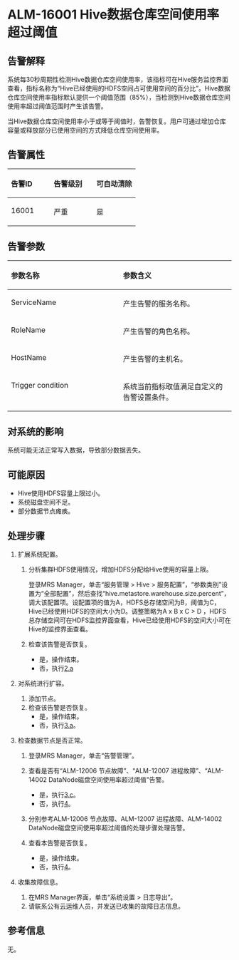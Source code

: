 # ALM-16001 Hive数据仓库空间使用率超过阈值<a name="ZH-CN_TOPIC_0093195059"></a>

## 告警解释<a name="zh-cn_topic_0035998733_section23562876"></a>

系统每30秒周期性检测Hive数据仓库空间使用率，该指标可在Hive服务监控界面查看，指标名称为“Hive已经使用的HDFS空间占可使用空间的百分比”。Hive数据仓库空间使用率指标默认提供一个阈值范围（85%），当检测到Hive数据仓库空间使用率超过阈值范围时产生该告警。

当Hive数据仓库空间使用率小于或等于阈值时，告警恢复。用户可通过增加仓库容量或释放部分已使用空间的方式降低仓库空间使用率。

## 告警属性<a name="zh-cn_topic_0035998733_section10739296"></a>

<a name="zh-cn_topic_0035998733_table42586845"></a>
<table><thead align="left"><tr id="zh-cn_topic_0035998733_row65610739"><th class="cellrowborder" valign="top" width="33.33333333333333%" id="mcps1.1.4.1.1"><p id="zh-cn_topic_0035998733_p12869603"><a name="zh-cn_topic_0035998733_p12869603"></a><a name="zh-cn_topic_0035998733_p12869603"></a>告警ID</p>
</th>
<th class="cellrowborder" valign="top" width="33.33333333333333%" id="mcps1.1.4.1.2"><p id="zh-cn_topic_0035998733_p35804895"><a name="zh-cn_topic_0035998733_p35804895"></a><a name="zh-cn_topic_0035998733_p35804895"></a>告警级别</p>
</th>
<th class="cellrowborder" valign="top" width="33.33333333333333%" id="mcps1.1.4.1.3"><p id="zh-cn_topic_0035998733_p14515408"><a name="zh-cn_topic_0035998733_p14515408"></a><a name="zh-cn_topic_0035998733_p14515408"></a>可自动清除</p>
</th>
</tr>
</thead>
<tbody><tr id="zh-cn_topic_0035998733_row34897438"><td class="cellrowborder" valign="top" width="33.33333333333333%" headers="mcps1.1.4.1.1 "><p id="zh-cn_topic_0035998733_p8120240"><a name="zh-cn_topic_0035998733_p8120240"></a><a name="zh-cn_topic_0035998733_p8120240"></a>16001</p>
</td>
<td class="cellrowborder" valign="top" width="33.33333333333333%" headers="mcps1.1.4.1.2 "><p id="zh-cn_topic_0035998733_p53759727"><a name="zh-cn_topic_0035998733_p53759727"></a><a name="zh-cn_topic_0035998733_p53759727"></a>严重</p>
</td>
<td class="cellrowborder" valign="top" width="33.33333333333333%" headers="mcps1.1.4.1.3 "><p id="zh-cn_topic_0035998733_p59570626"><a name="zh-cn_topic_0035998733_p59570626"></a><a name="zh-cn_topic_0035998733_p59570626"></a>是</p>
</td>
</tr>
</tbody>
</table>

## 告警参数<a name="zh-cn_topic_0035998733_section29544808"></a>

<a name="zh-cn_topic_0035998733_table60491410"></a>
<table><thead align="left"><tr id="zh-cn_topic_0035998733_row20888703"><th class="cellrowborder" valign="top" width="50%" id="mcps1.1.3.1.1"><p id="zh-cn_topic_0035998733_p14263389"><a name="zh-cn_topic_0035998733_p14263389"></a><a name="zh-cn_topic_0035998733_p14263389"></a>参数名称</p>
</th>
<th class="cellrowborder" valign="top" width="50%" id="mcps1.1.3.1.2"><p id="zh-cn_topic_0035998733_p14483900"><a name="zh-cn_topic_0035998733_p14483900"></a><a name="zh-cn_topic_0035998733_p14483900"></a>参数含义</p>
</th>
</tr>
</thead>
<tbody><tr id="zh-cn_topic_0035998733_row32345284"><td class="cellrowborder" valign="top" width="50%" headers="mcps1.1.3.1.1 "><p id="zh-cn_topic_0035998733_p2722332"><a name="zh-cn_topic_0035998733_p2722332"></a><a name="zh-cn_topic_0035998733_p2722332"></a>ServiceName</p>
</td>
<td class="cellrowborder" valign="top" width="50%" headers="mcps1.1.3.1.2 "><p id="zh-cn_topic_0035998733_p19182316"><a name="zh-cn_topic_0035998733_p19182316"></a><a name="zh-cn_topic_0035998733_p19182316"></a>产生告警的服务名称。</p>
</td>
</tr>
<tr id="zh-cn_topic_0035998733_row38423121"><td class="cellrowborder" valign="top" width="50%" headers="mcps1.1.3.1.1 "><p id="zh-cn_topic_0035998733_p25265097"><a name="zh-cn_topic_0035998733_p25265097"></a><a name="zh-cn_topic_0035998733_p25265097"></a>RoleName</p>
</td>
<td class="cellrowborder" valign="top" width="50%" headers="mcps1.1.3.1.2 "><p id="zh-cn_topic_0035998733_p33206990"><a name="zh-cn_topic_0035998733_p33206990"></a><a name="zh-cn_topic_0035998733_p33206990"></a>产生告警的角色名称。</p>
</td>
</tr>
<tr id="zh-cn_topic_0035998733_row30427456"><td class="cellrowborder" valign="top" width="50%" headers="mcps1.1.3.1.1 "><p id="zh-cn_topic_0035998733_p48704899"><a name="zh-cn_topic_0035998733_p48704899"></a><a name="zh-cn_topic_0035998733_p48704899"></a>HostName</p>
</td>
<td class="cellrowborder" valign="top" width="50%" headers="mcps1.1.3.1.2 "><p id="zh-cn_topic_0035998733_p52782726"><a name="zh-cn_topic_0035998733_p52782726"></a><a name="zh-cn_topic_0035998733_p52782726"></a>产生告警的主机名。</p>
</td>
</tr>
<tr id="zh-cn_topic_0035998733_row5282487"><td class="cellrowborder" valign="top" width="50%" headers="mcps1.1.3.1.1 "><p id="zh-cn_topic_0035998733_p25228285"><a name="zh-cn_topic_0035998733_p25228285"></a><a name="zh-cn_topic_0035998733_p25228285"></a>Trigger condition</p>
</td>
<td class="cellrowborder" valign="top" width="50%" headers="mcps1.1.3.1.2 "><p id="zh-cn_topic_0035998733_p30225241"><a name="zh-cn_topic_0035998733_p30225241"></a><a name="zh-cn_topic_0035998733_p30225241"></a>系统当前指标取值满足自定义的告警设置条件。</p>
</td>
</tr>
</tbody>
</table>

## 对系统的影响<a name="zh-cn_topic_0035998733_section64576684"></a>

系统可能无法正常写入数据，导致部分数据丢失。

## 可能原因<a name="zh-cn_topic_0035998733_section44319244"></a>

-   Hive使用HDFS容量上限过小。
-   系统磁盘空间不足。
-   部分数据节点瘫痪。

## 处理步骤<a name="zh-cn_topic_0035998733_section63328883"></a>

1.  扩展系统配置。
    1.  分析集群HDFS使用情况，增加HDFS分配给Hive使用的容量上限。

        登录MRS Manager，单击“服务管理 \> Hive \> 服务配置”，“参数类别”设置为“全部配置”，然后查找“hive.metastore.warehouse.size.percent”，调大该配置项。设配置项的值为A，HDFS总存储空间为B，阈值为C，Hive已经使用HDFS的空间大小为D。调整策略为A x B x C \> D ，HDFS总存储空间可在HDFS监控界面查看，Hive已经使用HDFS的空间大小可在Hive的监控界面查看。

    2.  检查该告警是否恢复。
        -   是，操作结束。
        -   否，执行[2.a](#zh-cn_topic_0035998733_s332)


2.  对系统进行扩容。
    1.  <a name="zh-cn_topic_0035998733_s332"></a>添加节点。
    2.  检查该告警是否恢复。
        -   是，操作结束。
        -   否，执行[3.a](#zh-cn_topic_0035998733_expand)。


3.  检查数据节点是否正常。
    1.  <a name="zh-cn_topic_0035998733_expand"></a>登录MRS Manager，单击“告警管理”。
    2.  查看是否有“ALM-12006 节点故障”、“ALM-12007 进程故障”、“ALM-14002 DataNode磁盘空间使用率超过阈值”告警。
        -   是，执行[3.c](#zh-cn_topic_0035998733_aalm-16001_mmccppss_step5)。
        -   否，执行[4](#zh-cn_topic_0035998733_li23738042153643)。

    3.  <a name="zh-cn_topic_0035998733_aalm-16001_mmccppss_step5"></a>分别参考ALM-12006 节点故障、ALM-12007 进程故障、ALM-14002 DataNode磁盘空间使用率超过阈值的处理步骤处理告警。
    4.  查看本告警是否恢复。
        -   是，操作结束。
        -   否，执行[4](#zh-cn_topic_0035998733_li23738042153643)。


4.  <a name="zh-cn_topic_0035998733_li23738042153643"></a>收集故障信息。
    1.  在MRS Manager界面，单击“系统设置 \> 日志导出”。
    2.  请联系公有云运维人员，并发送已收集的故障日志信息。


## 参考信息<a name="zh-cn_topic_0035998733_section33089041"></a>

无。

